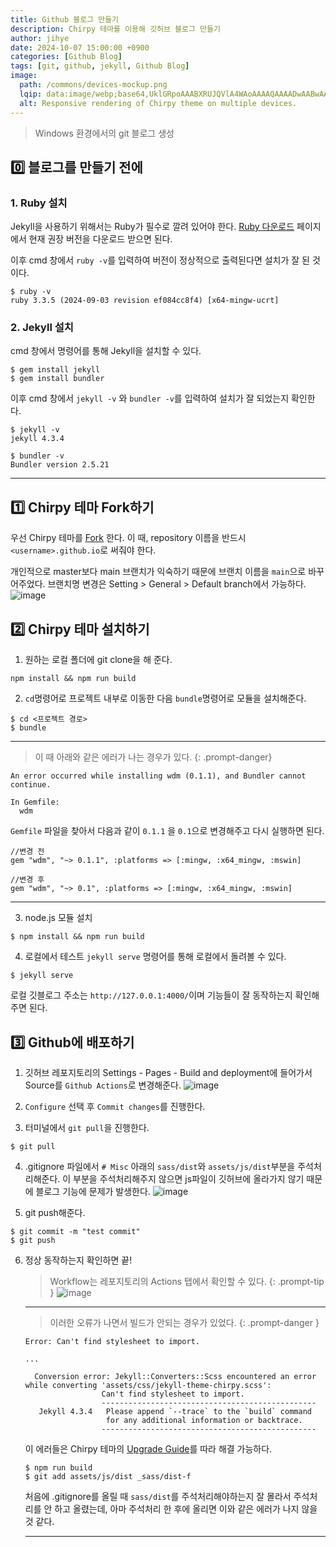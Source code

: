 ```yaml
---
title: Github 블로그 만들기
description: Chirpy 테마를 이용해 깃허브 블로그 만들기
author: jihye
date: 2024-10-07 15:00:00 +0900
categories: [Github Blog]
tags: [git, github, jekyll, Github Blog]
image:
  path: /commons/devices-mockup.png
  lqip: data:image/webp;base64,UklGRpoAAABXRUJQVlA4WAoAAAAQAAAADwAABwAAQUxQSDIAAAARL0AmbZurmr57yyIiqE8oiG0bejIYEQTgqiDA9vqnsUSI6H+oAERp2HZ65qP/VIAWAFZQOCBCAAAA8AEAnQEqEAAIAAVAfCWkAALp8sF8rgRgAP7o9FDvMCkMde9PK7euH5M1m6VWoDXf2FkP3BqV0ZYbO6NA/VFIAAAA
  alt: Responsive rendering of Chirpy theme on multiple devices.
---
```


> Windows 환경에서의 git 블로그 생성

## 0️⃣ 블로그를 만들기 전에

### 1. Ruby 설치

Jekyll을 사용하기 위해서는 Ruby가 필수로 깔려 있어야 한다.
[Ruby 다운로드](https://rubyinstaller.org/downloads/) 페이지에서 현재 권장 버전을 다운로드 받으면 된다.

이후 cmd 창에서 `ruby -v`를 입력하여 버전이 정상적으로 출력된다면 설치가 잘 된 것이다.

```shell
$ ruby -v
ruby 3.3.5 (2024-09-03 revision ef084cc8f4) [x64-mingw-ucrt]
```

### 2. Jekyll 설치

cmd 창에서 명령어를 통해 Jekyll을 설치할 수 있다.

```shell
$ gem install jekyll
$ gem install bundler
```

이후 cmd 창에서 `jekyll -v` 와 `bundler -v`를 입력하여 설치가 잘 되었는지 확인한다.

```shell
$ jekyll -v
jekyll 4.3.4

$ bundler -v
Bundler version 2.5.21
```

---

## 1️⃣ Chirpy 테마 Fork하기

우선 Chirpy 테마를 [Fork](https://github.com/cotes2020/jekyll-theme-chirpy/fork) 한다. 이 때, repository 이름을 반드시 `<username>.github.io`로 써줘야 한다.

개인적으로 master보다 main 브랜치가 익숙하기 때문에 브랜치 이름을 `main`으로 바꾸어주었다. 브랜치명 변경은 Setting > General > Default branch에서 가능하다.
![image](https://github.com/user-attachments/assets/22399e8c-2257-4bd7-b706-165d3a674cc8)

## 2️⃣ Chirpy 테마 설치하기

1. 원하는 로컬 폴더에 git clone을 해 준다.
```shell
npm install && npm run build
```

2. `cd`명령어로 프로젝트 내부로 이동한 다음 `bundle`명령어로 모듈을 설치해준다.
```shell
$ cd <프로젝트 경로>
$ bundle
```
---
   > 이 때 아래와 같은 에러가 나는 경우가 있다.
   {: .prompt-danger}
   ```shell
   An error occurred while installing wdm (0.1.1), and Bundler cannot continue.
   
   In Gemfile:
     wdm
   ```
   `Gemfile` 파일을 찾아서 다음과 같이 `0.1.1` 을 `0.1`으로 변경해주고 다시 실행하면 된다.
   ```
   //변경 전
   gem "wdm", "~> 0.1.1", :platforms => [:mingw, :x64_mingw, :mswin]

   //변경 후
   gem "wdm", "~> 0.1", :platforms => [:mingw, :x64_mingw, :mswin]
   ```
---

3. node.js 모듈 설치
```shell
$ npm install && npm run build
```

4. 로컬에서 테스트
`jekyll serve` 명령어를 통해 로컬에서 돌려볼 수 있다.
```shell
$ jekyll serve
```
로컬 깃블로그 주소는 `http://127.0.0.1:4000/`이며 기능들이 잘 동작하는지 확인해주면 된다.


## 3️⃣ Github에 배포하기

1. 깃허브 레포지토리의 Settings - Pages - Build and deployment에 들어가서 Source를 `Github Actions`로 변경해준다.
![image](https://github.com/user-attachments/assets/9c23310b-401a-44d0-a780-252f253b0442)

2. `Configure` 선택 후 `Commit changes`를 진행한다.

3. 터미널에서 `git pull`을 진행한다.
```shell
$ git pull
```

4. .gitignore 파일에서 `# Misc` 아래의 `sass/dist`와 `assets/js/dist`부분을 주석처리해준다.
이 부분을 주석처리해주지 않으면 js파일이 깃허브에 올라가지 않기 때문에 블로그 기능에 문제가 발생한다.
![image](https://github.com/user-attachments/assets/24708bf6-ec3a-41d8-977b-edc6a5e29157)


5. git push해준다.
```shell
$ git commit -m "test commit"
$ git push
```

6. 정상 동작하는지 확인하면 끝!

   > Workflow는 레포지토리의 Actions 탭에서 확인할 수 있다.
   {: .prompt-tip }
   ![image](https://github.com/user-attachments/assets/df6247d2-2a7a-4fe3-9672-4cf25e6858b4)
   
     ---

   > 이러한 오류가 나면서 빌드가 안되는 경우가 있었다.
   {: .prompt-danger }

   ``` shell
   Error: Can't find stylesheet to import.

   ...

     Conversion error: Jekyll::Converters::Scss encountered an error while converting 'assets/css/jekyll-theme-chirpy.scss':
                    Can't find stylesheet to import.
                    ------------------------------------------------
      Jekyll 4.3.4   Please append `--trace` to the `build` command 
                     for any additional information or backtrace. 
                    ------------------------------------------------
   ```

   이 에러들은 Chirpy 테마의 [Upgrade Guide](https://github.com/cotes2020/jekyll-theme-chirpy/wiki/Upgrade-Guide)를 따라 해결 가능하다.

   ```shell
   $ npm run build
   $ git add assets/js/dist _sass/dist-f
   ```

   처음에 .gitignore를 올릴 때 `sass/dist`를 주석처리해야하는지 잘 몰라서 주석처리를 안 하고 올렸는데, 아마 주석처리 한 후에 올리면 이와 같은 에러가 나지 않을 것 같다.
    
    ---
